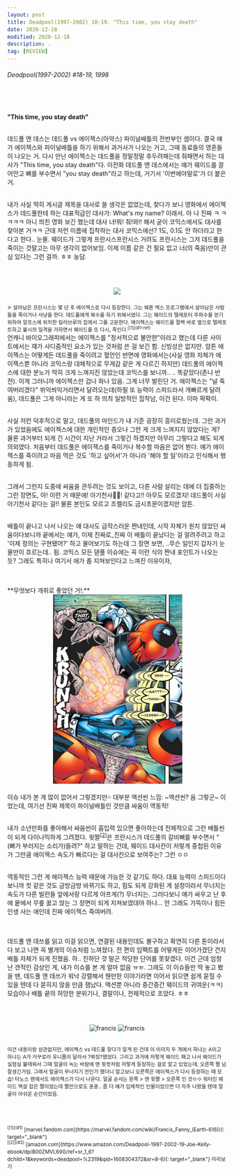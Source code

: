 ```yaml
---
layout: post
title: Deadpool(1997-2002) 18-19. "This time, you stay death"
date: 2020-12-18
modified: 2020-12-18
description: .
tag: [REVIEW]
---
```


###### Deadpool(1997-2002) #18-19, 1998

<br/><br/>

**"This time, you stay death"**

<br/> 데드풀 앤 데스는 데드풀 vs 에이잭스(아약스) 파이널배틀의 전반부인 셈이다. 결국 얘가 에이젝스와 파이널배틀을 하기 위해서 과거사가 나오는 거고, 그때 동료들의 영혼들이 나오는 거. 다시 만난 에이젝스는 데드풀을 정말정말 후두려패는데 줘패면서 하는 대사가 "This time, you stay death"다. 이전화 데드풀 앤 데스에서는 얘가 웨이드를 끌어안고 뼈를 부수면서 "you stay death"라고 하는데, 거기서 '이번에야말로'가 더 붙은 거.

<br/>내가 사실 딱히 게시글 제목을 대사로 쓸 생각은 없었는데, 찾다가 보니 영화에서 에이젝스가 데드풀한테 하는 대표적급인 대사가: What's my name? 이래서. 아 나 진짜 ㅋ ㅋ ㅋㅋㅋ 아니 믜친 영화 보긴 했는데 대사 너!뭐! 줘!와!! 해서 굳이 코믹스에서도 대사를 찾아본 거ㅋㅋ 근데 저런 이름에 집착하는 대사 코믹스에선? 1도, 0.1도 안 하더라고 한다고 한다.. 눈물. 웨이드가 그렇게 프란시스프란시스 거려도 프란시스는 그저 데드풀을 죽이는 것말고는 아무 생각이 없어보임. 이제 이름 같은 건 필요 없고 너(의 죽음)만이 관심 있다는 그런 걸까. ㅎㅎ 농담.  

<br/><br/>
<center> <img src="https://static.wikia.nocookie.net/marveldatabase/images/1/17/Francis_Fanny_%28Earth-616%29_from_Deadpool_Corps_Rank_and_Foul_Vol_1_1_0001.jpg/revision/latest/scale-to-width-down/642?cb=20160211194932" width="250"> </center>

<br/>
> <small> 살아남은 프란시스는 몇 년 후 에이젝스로 다시 등장한다. 그는 웨폰 엑스 프로그램에서 살아남은 사람들을 죽이거나 사냥을 한다. 데드풀에게 복수를 하기 위해서였다. 그는 웨이드의 텔레포터 주파수를 얻기 위하여 알프스에 위치한 킬러브루의 집에서 그를 고문한다. 에이젝스는 웨이드를 절벽 바로 옆으로 텔레포트하고 불시의 일격을 가하면서 웨이드를 또 다시, 죽인다.<sup id="1">[[1]](#1-ref)</sup></small>

<br/>
언캐니 바이오그래피에서는 에이젝스를 "정서적으로 불안한"이라고 했는데 다른 사이트에서는 쟤가 사디즘적인 요소가 있는 것처럼 쓴 걸 보긴 함. 신빙성은 없지만. 암튼 에이젝스는 어떻게든 데드풀을 죽이려고 혈안인 반면에 영화에서는(사실 영화 자체가 에이젝스뿐 아니라 코믹스랑 대체적으로 무게감 같은 게 다르긴 하지만) 데드풀의 에이젝스에 대한 분노가 딱히 크게 느껴지진 않았는데 코믹스를 보니까.. .. 똑같았다(존나 반전). 이게 그러니까 에이젝스만 겁나 화나 있음. 그게 너무 발린단 거. 에이젝스는 "널 죽여버리겠다" 쒸익씌익거리면서 달려오는데(하필 또 능력이 스피드라서 개빠르게 달려옴), 데드풀은 그게 아니라는 게 또 하 믜츼 일방적인 집착남, 이건 된다. 이마 팍팍이.

<br/>사실 저런 덕후적으로 말고, 데드풀의 마인드가 내 기준 굉장히 흥미로웠는데. 그런 과거가 있었음에도 에이젝스에 대한 개인적인 증오나 그런 게 크게 느껴지지 않았다는 게? 
물론 과거부터 되게 긴 시간이 지난 거라서 그렇긴 하겠지만 아무리 그렇다고 해도 되게 의외였다. 처음부터 데드풀은 에이젝스를 죽이거나 복수할 마음은 없어 뵌다. 얘가 에이젝스를 죽이려고 마음 먹은 것도 '하고 싶어서'가 아니라 '해야 할 일'이라고 인식해서 행동하게 됨. 

<br/>그래서 그런지 도중에 싸움을 관두려는 것도 보이고, 
다른 사람 살리는 데에 더 집중하는 그런 장면도, 아! 이런 거 때문에! 
아기천사👶🏻! 같다고!! 
아무도 모르겠지! 데드풀이 사실 아기천사 같다는 걸!! 
물론 본인도 모르고 조켈리도 금시초문이겠지만 암튼. 


<br/>배틀이 끝나고 나서 나오는 얘 대사도 급작스러운 짠내인데, 
시작 자체가 원치 않았던 싸움이다보니까 끝에서는 얘가, 
이제 진짜로_진짜 이 배틀이 끝났다는 걸 알려주려고 하고 
'이제 정의는 구현됐어?' 하고 물어보기도 하는데 그 장면 보면, ..무슨 일인지 갑자기 눈물만이 흐르는데.. 됨. 
코믹스 모든 덷풀 이슈에는 꼭 이런 식의 짠내 포인트가 나오는 듯? 
그래도 특히나 여기서 애가 좀 지쳐보인다고 느껴진 이유이자, 

<br/>
<br/>**무엇보다 개취로 좋았던 거!:**

<center> <img src="https://github.com/iwdstry/yeieje/blob/master/_pstimg/ajax.jpg?raw=true" width="300"> </center>
<br/>
이슈 내가 본 게 많이 없어서 그렇겠지만💦 대부분 액션씬 느낌:
~액션씬? 음 그렇군~ 이었는데, 여기선 진짜 제목이 파이널배틀인 것만큼 싸움이 역동적!

<br/>내가 소년만화를 좋아해서 싸움씬이 흡입력 있으면 좋아하는데 전체적으로 그런 배틀씬이 되게 다이나믹하게 그려졌다. 
윗짤<sup id="2">[[2]](#2-ref)</sup></small>은 프란시스가 데드풀의 갈비뼈를 부수면서 "(뼈가 부러지는 소리가)들려?" 하고 말하는 건데,
웨이드 대사칸이 저렇게 중첩된 이유가 그만큼 에이젝스 속도가 빠르다는 걸 대사칸으로 보여주는? 그런 ㅇㅇ

<br/>역동적인 그런 게 에이젝스 능력 때문에 가능한 것 같기도 하다. 대표 능력이 스피드이다 보니까 컷 같은 것도 금방금방 바뀌기도 하고,
힘도 되게 강화된 게 설정이라서 무너지는 속도가 다른 빌런들 앞에서랑 다르게 아프게(?) 무너지는. 그러다보니 얘가 싸우고 난 후에 뭍에서 무릎 꿇고 앉는 
그 장면이 되게 지쳐보였대야 하나... 안 그래도 가뜩이나 힘든 인생 사는 애인데 진짜 에이젝스 죽여버려.

<br/><br/> 데드풀 앤 데쓰를 읽고 이걸 읽으면, 연결된 내용인데도 불구하고 확연히 다른 톤이라서 다 보고 나면 꼭 별개의 이슈처럼 느껴졌다.
전 편의 임팩트를 어떻게든 이어가겠단 건지 배틀 자체가 되게 진했음. 하.. 진하단 것 말곤 적당한 단어를 못찾겠다. 이건 근데 엄청난 갠적인 감상인 게,
내가 이슈를 본 게 얼마 없음 ㅠㅠ. 그래도 이 이슈들만 딱 놓고 봤을 땐, 데드풀 앤 데쓰가 워낙 강렬해서 웬만한 이야기라면 이어서 읽으면 쉽게 묻힐 수 있을 텐데 
다 묻히지 않을 만큼 잼났다. 액션뿐 아니라 중간중간 웨이드의 귀여운(ㅋㅋ) 모습이나 배틀 끝의 허망한 분위기나, 결말이나, 전체적으로 조았다. ㅎㅎ 


<br/><br/><p align="center"><img src="https://www.liveabout.com/thmb/swFjBIlpa7cffoErIk6Y9rqTUiM=/900x0/filters:no_upscale():max_bytes(150000):strip_icc():format(webp)/DeadpoolandAjaxbySteveHarrisReggieJonesandChrisSotomayor-56a5420e3df78cf772875ac2.jpg" alt="francis" height="300"> <img src="https://vignette.wikia.nocookie.net/marveldatabase/images/c/cd/Francis_Fanny_%28Earth-616%29_from_Deadpool_vs._Thanos_Vol_1_1_001.jpg/revision/latest/scale-to-width-down/343?cb=20170126040425" alt="francis" height="300"></p>


<br/><small>이건 내용이랑 상관없지만, 에이젝스 vs 데드풀 찾다가 알게 된 건데 이 이미지 두 개에서 하나는 A이고 하나는 A가 거꾸로라 유니폼이 달라서 ?뭐징?했었다. 그리고 과거에 저렇게 웨이드 패고 나서 웨이드가 실험실 불태워서 그때 얼굴이 녹는 바람에 맨 윗컷처럼 저렇게 등장하는 걸로 알고 있었는데, 오른쪽 짤 넘 잘생긴거임. 그래서 얼굴이 무너지기 전인가 했더니 알고보니 오른쪽은 에이젝스가 다시 등장하는 때 모습! 타노스 편에서도 에이젝스가 다시 나온다. 얼굴 순서는 왼쪽 > 맨 윗짤 > 오른쪽 인 것ㅇㅇ 줘터진 웨이드 멱살 잡은 짤이었는데 짤만으로도 훈훈.. 좀 더 얘가 입체적인 인물이었으면 더 자주 나왔을 텐데 얼굴이 아쉬운 순간이었음.</small>

<br/>
<br/><br/>
<small id="1-ref"><sup>[[1]](#1)</sup> [marvel.fandom.com](https://marvel.fandom.com/wiki/Francis_Fanny_(Earth-616)){: target="_blank"} </small> <br/>
<small id="1-ref"><sup>[[2]](#2)</sup> [amazon.com](https://www.amazon.com/Deadpool-1997-2002-19-Joe-Kelly-ebook/dp/B00ZMVL69G/ref=sr_1_6?dchild=1&keywords=deadpool+%2319&qid=1608304372&sr=8-6){: target="_blank"} 미리보기</small> <br/>

